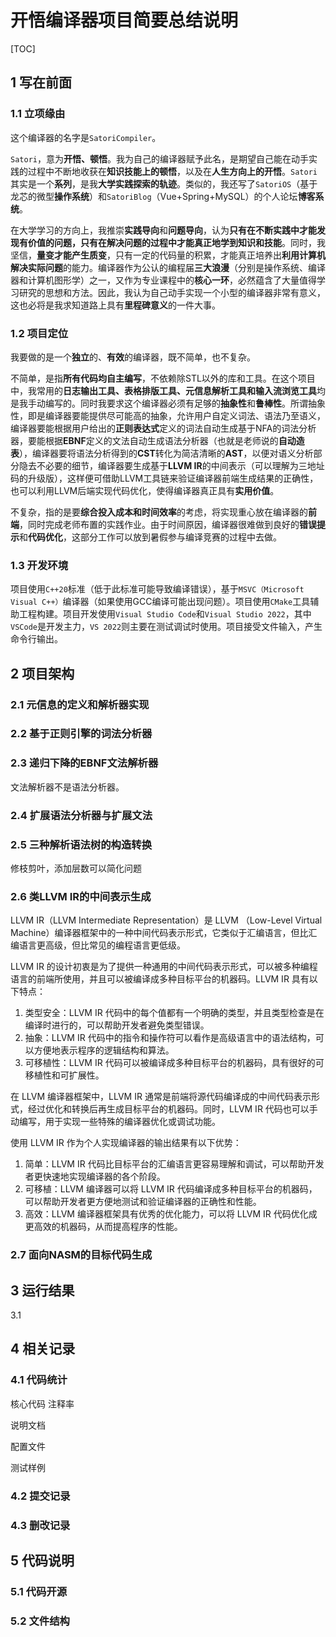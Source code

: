 # 开悟编译器项目简要总结说明

[TOC]

## 1 写在前面

### 1.1 立项缘由

这个编译器的名字是`SatoriCompiler`。

`Satori`，意为**开悟、顿悟**。我为自己的编译器赋予此名，是期望自己能在动手实践的过程中不断地收获在**知识技能上的顿悟**，以及在**人生方向上的开悟**。`Satori`其实是一个**系列**，是我**大学实践探索的轨迹**。类似的，我还写了`SatoriOS`（基于龙芯的微型**操作系统**）和`SatoriBlog`（Vue+Spring+MySQL）的个人论坛**博客系统**。

在大学学习的方向上，我推崇**实践导向**和**问题导向**，认为**只有在不断实践中才能发现有价值的问题，只有在解决问题的过程中才能真正地学到知识和技能**。同时，我坚信，**量变才能产生质变**，只有一定的代码量的积累，才能真正培养出**利用计算机解决实际问题**的能力。编译器作为公认的编程届**三大浪漫**（分别是操作系统、编译器和计算机图形学）之一，又作为专业课程中的**核心一环**，必然蕴含了大量值得学习研究的思想和方法。因此，我认为自己动手实现一个小型的编译器非常有意义，这也必将是我求知道路上具有**里程碑意义**的一件大事。

### 1.2 项目定位

我要做的是一个**独立**的、**有效**的编译器，既不简单，也不复杂。

不简单，是指**所有代码均自主编写**，不依赖除STL以外的库和工具。在这个项目中，我常用的**日志输出工具、表格排版工具、元信息解析工具和输入流浏览工具**均是我手动编写的。同时我要求这个编译器必须有足够的**抽象性**和**鲁棒性**。所谓抽象性，即是编译器要能提供尽可能高的抽象，允许用户自定义词法、语法乃至语义，编译器要能根据用户给出的**正则表达式**定义的词法自动生成基于NFA的词法分析器，要能根据**EBNF**定义的文法自动生成语法分析器（也就是老师说的**自动造表**），编译器要将语法分析得到的**CST**转化为简洁清晰的**AST**，以便对语义分析部分隐去不必要的细节，编译器要生成基于**LLVM IR**的中间表示（可以理解为三地址码的升级版），这样便可借助LLVM工具链来验证编译器前端生成结果的正确性，也可以利用LLVM后端实现代码优化，使得编译器真正具有**实用价值**。

不复杂，指的是要**综合投入成本和时间效率**的考虑，将实现重心放在编译器的**前端**，同时完成老师布置的实践作业。由于时间原因，编译器很难做到良好的**错误提示**和**代码优化**，这部分工作可以放到暑假参与编译竞赛的过程中去做。

### 1.3 开发环境

项目使用`C++20`标准（低于此标准可能导致编译错误），基于`MSVC（Microsoft Visual C++）`编译器（如果使用GCC编译可能出现问题）。项目使用`CMake`工具辅助工程构建。项目开发使用`Visual Studio Code`和`Visual Studio 2022`，其中`VSCode`是开发主力，`VS 2022`则主要在测试调试时使用。项目接受文件输入，产生命令行输出。

## 2 项目架构

### 2.1 元信息的定义和解析器实现

### 2.2 基于正则引擎的词法分析器

### 2.3 递归下降的EBNF文法解析器

文法解析器不是语法分析器。

### 2.4 扩展语法分析器与扩展文法

### 2.5 三种解析语法树的构造转换

修枝剪叶，添加层数可以简化问题

### 2.6 类LLVM IR的中间表示生成

LLVM IR（LLVM Intermediate Representation）是 LLVM （Low-Level Virtual Machine）编译器框架中的一种中间代码表示形式，它类似于汇编语言，但比汇编语言更高级，但比常见的编程语言更低级。

LLVM IR 的设计初衷是为了提供一种通用的中间代码表示形式，可以被多种编程语言的前端所使用，并且可以被编译成多种目标平台的机器码。LLVM IR 具有以下特点：

1. 类型安全：LLVM IR 代码中的每个值都有一个明确的类型，并且类型检查是在编译时进行的，可以帮助开发者避免类型错误。
2. 抽象：LLVM IR 代码中的指令和操作符可以看作是高级语言中的语法结构，可以方便地表示程序的逻辑结构和算法。
3. 可移植性：LLVM IR 代码可以被编译成多种目标平台的机器码，具有很好的可移植性和可扩展性。

在 LLVM 编译器框架中，LLVM IR 通常是前端将源代码编译成的中间代码表示形式，经过优化和转换后再生成目标平台的机器码。同时，LLVM IR 代码也可以手动编写，用于实现一些特殊的编译器优化或调试功能。

使用 LLVM IR 作为个人实现编译器的输出结果有以下优势：

1. 简单：LLVM IR 代码比目标平台的汇编语言更容易理解和调试，可以帮助开发者更快速地实现编译器的各个阶段。
2. 可移植：LLVM 编译器可以将 LLVM IR 代码编译成多种目标平台的机器码，可以帮助开发者更方便地测试和验证编译器的正确性和性能。
3. 高效：LLVM 编译器框架具有优秀的优化能力，可以将 LLVM IR 代码优化成更高效的机器码，从而提高程序的性能。

### 2.7 面向NASM的目标代码生成

## 3 运行结果

3.1 

## 4 相关记录

### 4.1 代码统计

核心代码 注释率

说明文档

配置文件

测试样例

### 4.2 提交记录

### 4.3 删改记录

## 5 代码说明

### 5.1 代码开源

### 5.2 文件结构